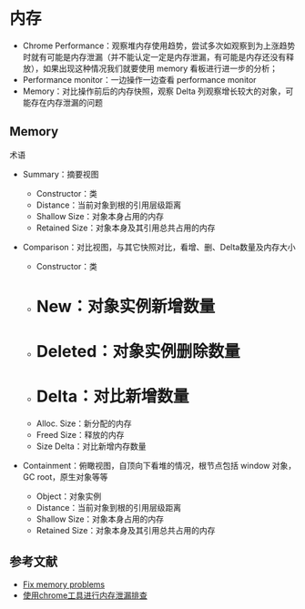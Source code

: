 # 内存

- Chrome Performance：观察堆内存使用趋势，尝试多次如观察到为上涨趋势时就有可能是内存泄漏（并不能认定一定是内存泄漏，有可能是内存还没有释放），如果出现这种情况我们就要使用 memory 看板进行进一步的分析；
- Performance monitor：一边操作一边查看 performance monitor 
- Memory：对比操作前后的内存快照，观察 Delta 列观察增长较大的对象，可能存在内存泄漏的问题

## Memory

术语

- Summary：摘要视图

    - Constructor：类
    - Distance：当前对象到根的引用层级距离
    - Shallow Size：对象本身占用的内存
    - Retained Size：对象本身及其引用总共占用的内存

- Comparison：对比视图，与其它快照对比，看增、删、Delta数量及内存大小

    - Constructor：类
    - # New：对象实例新增数量
    - # Deleted：对象实例删除数量
    - # Delta：对比新增数量
    - Alloc. Size：新分配的内存
    - Freed Size：释放的内存
    - Size Delta：对比新增内存数量

- Containment：俯瞰视图，自顶向下看堆的情况，根节点包括 window 对象，GC root，原生对象等等

    - Object：对象实例
    - Distance：当前对象到根的引用层级距离
    - Shallow Size：对象本身占用的内存
    - Retained Size：对象本身及其引用总共占用的内存

## 参考文献

- [Fix memory problems](https://developer.chrome.com/docs/devtools/memory-problems/)
- [使用chrome工具进行内存泄漏排查](https://segmentfault.com/a/1190000039886452)

